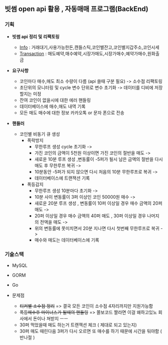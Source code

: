 ## 빗썸 open api 활용 , 자동매매 프로그램(BackEnd)

### 기획

- **빗썸 api 정리 및 리팩토링**
    - [Info](https://github.com/myungsworld/myungsworld/tree/master/api/bithumb/Info) : 거래대기,사용가능한돈,캔들스틱,코인별잔고,코인별지갑주소,코인시세
    - [Transaction](https://github.com/myungsworld/myungsworld/tree/master/api/bithumb/transaction) : 매도예약,매수예약,시장가매도,시장가매수,예약가매수,원화출금
- **요구사항**
    - 코인마다 매수,매도 최소 수량이 다름 (api 쓸때 구분 필요) -> 소수점 리팩토링
    - 초단위의 모니터링 및 cycle 변수 단위로 변수 초기화 -> 데이터를 디비에 저장할지는 미정
    - 잔여 코인이 없을시에 대한 에러 핸들링
    - 데이터베이스에 매수,매도 내역 기록
    - 모든 매도 매수에 대한 정보 카카오톡 or 문자 폰으로 전송
    
- **핸들러**
  - 코인별 비동기 큐 생성
    - 폭락방지
      - 무한루프 생성 cycle 초기화 -> 
      - 가진 코인의 금액이 5천원 이상이면 가진 코인의 절반을 매도 -> 
      - 새로운 10분 루프 생성 ,변동률이 -5퍼가 될시 남은 금액의 절반을 다시 매도 후 무한루프 복귀 ->   
      - 10분동안 -5퍼가 되지 않으면 다시 처음의 10분 무한루프로 복귀 ->
      - 데이터베이스에 트랜잭션 기록
    - 폭등감지
      - 무한루프 생성 10분마다 초기화 ->
      - 10분 사이 변동률이 3퍼 이상인 코인 50000원 매수 ->
      - 새로운 20분 루프 생성 , 변동률이 10퍼 이상일 경우 매수 금액의 20퍼 매도 ->
      - 20퍼 이상일 경우 매수 금액의 40퍼 매도 , 30퍼 이상일 경우 나머지의 전액을 매도 ->
      - 위의 변동률에 못미치면서 20분 지나면 다시 첫번째 무한루프로 복귀 ->
      - 매수와 매도는 데이터베이스에 기록
  
### 기술스택

- MySQL
- GORM
- Go

- 문제점
    - ~~티커별 소수점 정리~~ => 결국 모든 코인이 소수점 4자리까지만 지원가능함  
    - ~~폭등매수후 마이너스가 될때의 핸들링~~ => 쫄보코드 짤라면 이걸 왜하고있노 회사에서 돈이나 쳐받지 ㅡㅡ
    - 30퍼 먹었을때 매도 하는거 트랜잭션 체크 ( 제대로 되고 있는지)
    - 30퍼 매도 때린다음 3퍼가 다시 오르면 또 매수를 하기 때문에 시간을 둬야함 ( 반나절 )
    
    

